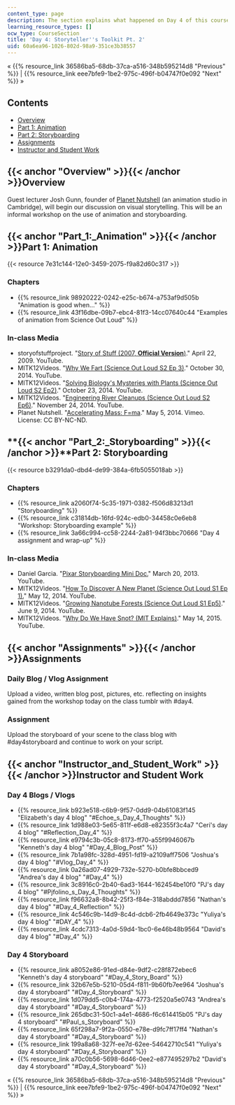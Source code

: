 ```yaml
---
content_type: page
description: The section explains what happened on Day 4 of this course.
learning_resource_types: []
ocw_type: CourseSection
title: 'Day 4: Storyteller''s Toolkit Pt. 2'
uid: 60a6ea96-1026-802d-98a9-351ce3b38557
---
```


« {{% resource_link 36586ba5-68db-37ca-a516-348b595214d8 "Previous" %}} | {{% resource_link eee7bfe9-1be2-975c-496f-b04747f0e092 "Next" %}} »

Contents
--------

*   [Overview](#Overview)
*   [Part 1: Animation](#Part_1:_Animation)
*   [Part 2: Storyboarding](#Part_2:_Storyboarding)
*   [Assignments](#Assignments)
*   [Instructor and Student Work](#Instructor_and_Student_Work)

{{< anchor "Overview" >}}{{< /anchor >}}Overview
------------------------------------------------

Guest lecturer Josh Gunn, founder of [Planet Nutshell](http://planetnutshell.com/) (an animation studio in Cambridge), will begin our discussion on visual storytelling. This will be an informal workshop on the use of animation and storyboarding.

{{< anchor "Part_1:_Animation" >}}{{< /anchor >}}Part 1: Animation
------------------------------------------------------------------

{{< resource 7e31c144-12e0-3459-2075-f9a82d60c317 >}}

### Chapters

*   {{% resource_link 98920222-0242-e25c-b674-a753af9d505b "Animation is good when..." %}}
*   {{% resource_link 43f16dbe-09b7-ebc4-81f3-14cc07640c44 "Examples of animation from Science Out Loud" %}}

### In-class Media

*   storyofstuffproject. "[Story of Stuff (2007, **Official Version**)](https://youtu.be/9GorqroigqM)." April 22, 2009. YouTube.
*   MITK12Videos. "[Why We Fart (Science Out Loud S2 Ep 3)](https://youtu.be/R1kxajH629A)." October 30, 2014. YouTube.
*   MITK12Videos. "[Solving Biology's Mysteries with Plants (Science Out Loud S2 Ep2)](https://youtu.be/K9mhXBOhuHU)." October 23, 2014. YouTube.
*   MITK12Videos. "[Engineering River Cleanups (Science Out Loud S2 Ep6)](https://youtu.be/oiHNdcdU1pM)." November 24, 2014. YouTube.
*   Planet Nutshell. "[Accelerating Mass: F=ma](https://vimeo.com/94019868)." May 5, 2014. Vimeo. License: CC BY-NC-ND.

**{{< anchor "Part_2:_Storyboarding" >}}{{< /anchor >}}**Part 2: Storyboarding
------------------------------------------------------------------------------

{{< resource b3291da0-dbd4-de99-384a-6fb5055018ab >}}

### Chapters

*   {{% resource_link a2060f74-5c35-1971-0382-f506d83213d1 "Storyboarding" %}}
*   {{% resource_link c31814db-16fd-924c-edb0-34458c0e6eb8 "Workshop: Storyboarding example" %}}
*   {{% resource_link 3a66c994-cc58-2244-2a81-94f3bbc70666 "Day 4 assignment and wrap-up" %}}

### In-class Media

*   Daniel Garcia. "[Pixar Storyboarding Mini Doc.](https://youtu.be/7LKPVAIcDXY)" March 20, 2013. YouTube.
*   MITK12Videos. "[How To Discover A New Planet (Science Out Loud S1 Ep 1).](https://youtu.be/4RarO2wS14Q)" May 12, 2014. YouTube.
*   MITK12Videos. "[Growing Nanotube Forests (Science Out Loud S1 Ep5)](https://youtu.be/lVnHIjwIByw)." June 9, 2014. YouTube.
*   MITK12Videos. "[Why Do We Have Snot? (MIT Explains)](https://youtu.be/zDo-UG3i75o)." May 14, 2015. YouTube.

{{< anchor "Assignments" >}}{{< /anchor >}}Assignments
------------------------------------------------------

### Daily Blog / Vlog Assignment

Upload a video, written blog post, pictures, etc. reflecting on insights gained from the workshop today on the class tumblr with #day4.

### Assignment

Upload the storyboard of your scene to the class blog with #day4storyboard and continue to work on your script.

{{< anchor "Instructor_and_Student_Work" >}}{{< /anchor >}}Instructor and Student Work
--------------------------------------------------------------------------------------

### Day 4 Blogs / Vlogs

*   {{% resource_link b923e518-c6b9-9f57-0dd9-04b61083f145 "Elizabeth's day 4 blog" "#Echoe_s_Day_4_Thoughts" %}}
*   {{% resource_link 1d988e03-5e65-811f-e6d8-e82355f3c4a7 "Ceri's day 4 blog" "#Reflection_Day_4" %}}
*   {{% resource_link e9794c3b-05c8-8173-ff70-a55f9946067b "Kenneth's day 4 blog" "#Day_4_Blog_Post" %}}
*   {{% resource_link 7b1a98fc-328d-4951-fd19-a2109aff7506 "Joshua's day 4 blog" "#Vlog_Day_4" %}}
*   {{% resource_link 0a26ad07-4929-732e-5270-b0bfe8bbced9 "Andrea's day 4 blog" "#Day_4" %}}
*   {{% resource_link 3c8916c0-2b40-6ad3-1644-162454be10f0 "PJ's day 4 blog" "#Pjfolino_s_Day_4_Thoughts" %}}
*   {{% resource_link f96632a8-8b42-25f3-f84e-318abddd7856 "Nathan's day 4 blog" "#Day_4_Reflection" %}}
*   {{% resource_link 4c546c9b-14d9-8c4d-dcb6-2fb4649e373c "Yuliya's day 4 blog" "#DAY_4" %}}
*   {{% resource_link 4cdc7313-4a0d-59d4-1bc0-6e46b48b9564 "David's day 4 blog" "#Day_4" %}}

### Day 4 Storyboard

*   {{% resource_link a8052e86-91ed-d84e-9df2-c28f872ebec6 "Kenneth's day 4 storyboard" "#Day_4_Story_Board" %}}
*   {{% resource_link 32b67e5b-5210-05d4-f811-9b60fb7ee964 "Joshua's day 4 storyboard" "#Day_4_Storyboard" %}}
*   {{% resource_link 1d079dd5-c0b4-174a-4773-f2520a5e0743 "Andrea's day 4 storyboard" "#Day_4_Storyboard" %}}
*   {{% resource_link 265dbc31-50c1-a4e1-4686-f6c614415b05 "PJ's day 4 storyboard" "#Paul_s_Storyboard" %}}
*   {{% resource_link 65f298a7-9f2a-0550-e78e-d9fc7ff17ff4 "Nathan's day 4 storyboard" "#Day_4_Storyboard" %}}
*   {{% resource_link 199a8a68-327f-ee7d-62ee-54642710c541 "Yuliya's day 4 storyboard" "#Day_4_Storyboard" %}}
*   {{% resource_link a70c0b56-5698-6d46-0ee2-e877495297b2 "David's day 4 storyboard" "#Day_4_Storyboard" %}}

« {{% resource_link 36586ba5-68db-37ca-a516-348b595214d8 "Previous" %}} | {{% resource_link eee7bfe9-1be2-975c-496f-b04747f0e092 "Next" %}} »